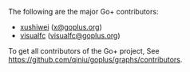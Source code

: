 The following are the major Go+ contributors:

- [xushiwei](https://github.com/xushiwei) (x@goplus.org)
- [visualfc](https://github.com/visualfc) (visualfc@goplus.org)

To get all contributors of the Go+ project, See https://github.com/qiniu/goplus/graphs/contributors.

